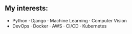## My interests:
* Python · Django · Machine Learning · Computer Vision  
* DevOps · Docker · AWS · CI/CD · Kubernetes



<!---
emge1/emge1 is a ✨ special ✨ repository because its `README.md` (this file) appears on your GitHub profile.
You can click the Preview link to take a look at your changes.
--->
